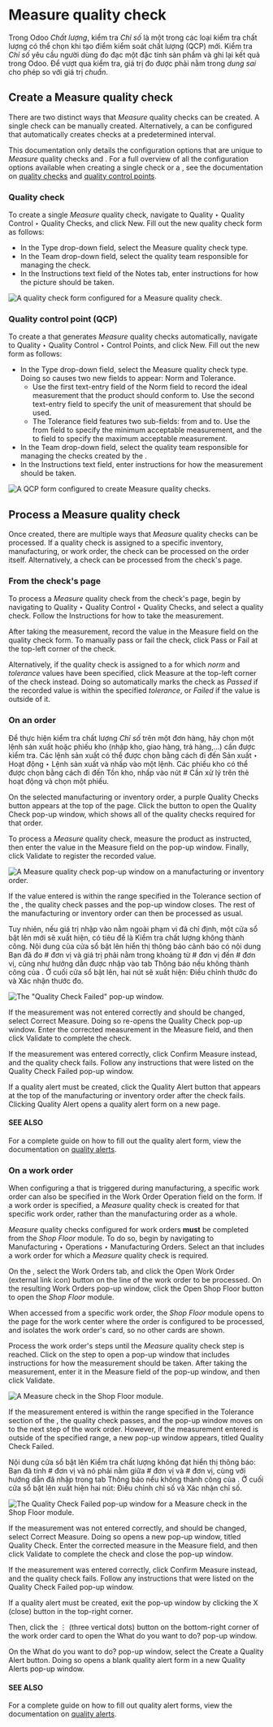 # Measure quality check

Trong Odoo *Chất lượng*, kiểm tra *Chỉ số* là một trong các loại kiểm tra chất lượng có thể chọn khi tạo điểm kiểm soát chất lượng (QCP) mới. Kiểm tra *Chỉ số* yêu cầu người dùng đo đạc một đặc tính sản phẩm và ghi lại kết quả trong Odoo. Để vượt qua kiểm tra, giá trị đo được phải nằm trong *dung sai* cho phép so với giá trị *chuẩn*.

## Create a Measure quality check

There are two distinct ways that *Measure* quality checks can be created. A single check can be
manually created. Alternatively, a  can be configured that automatically creates checks at a
predetermined interval.

This documentation only details the configuration options that are unique to *Measure* quality
checks and . For a full overview of all the configuration options available when creating a
single check or a , see the documentation on [quality checks](../quality_management/quality_checks.md#quality-quality-management-quality-checks) and [quality control points](../quality_management/quality_control_points.md#quality-quality-management-quality-control-points).

### Quality check

To create a single *Measure* quality check, navigate to Quality ‣ Quality Control
‣ Quality Checks, and click New. Fill out the new quality check form as follows:

- In the Type drop-down field, select the Measure quality check type.
- In the Team drop-down field, select the quality team responsible for managing the
  check.
- In the Instructions text field of the Notes tab, enter instructions for
  how the picture should be taken.

![A quality check form configured for a Measure quality check.](applications/inventory_and_mrp/quality/quality_check_types/measure_check/measure-check-form-1.png)

### Quality control point (QCP)

To create a  that generates *Measure* quality checks automatically, navigate to
Quality ‣ Quality Control ‣ Control Points, and click New. Fill out
the new  form as follows:

- In the Type drop-down field, select the Measure quality check type. Doing
  so causes two new fields to appear: Norm and Tolerance.
  - Use the first text-entry field of the Norm field to record the ideal measurement
    that the product should conform to. Use the second text-entry field to specify the unit of
    measurement that should be used.
  - The Tolerance field features two sub-fields: from and to.
    Use the from field to specify the minimum acceptable measurement, and the
    to field to specify the maximum acceptable measurement.
- In the Team drop-down field, select the quality team responsible for managing the
  checks created by the .
- In the Instructions text field, enter instructions for how the measurement should be
  taken.

![A QCP form configured to create Measure quality checks.](applications/inventory_and_mrp/quality/quality_check_types/measure_check/measure-check-qcp-form.png)

## Process a Measure quality check

Once created, there are multiple ways that *Measure* quality checks can be processed. If a quality
check is assigned to a specific inventory, manufacturing, or work order, the check can be processed
on the order itself. Alternatively, a check can be processed from the check's page.

### From the check's page

To process a *Measure* quality check from the check's page, begin by navigating to
Quality ‣ Quality Control ‣ Quality Checks, and select a quality check. Follow
the Instructions for how to take the measurement.

After taking the measurement, record the value in the Measure field on the quality check
form. To manually pass or fail the check, click Pass or Fail at the top-left
corner of the check.

Alternatively, if the quality check is assigned to a  for which *norm* and *tolerance* values
have been specified, click Measure at the top-left corner of the check instead. Doing so
automatically marks the check as *Passed* if the recorded value is within the specified *tolerance*,
or *Failed* if the value is outside of it.

### On an order

Để thực hiện kiểm tra chất lượng *Chỉ số* trên một đơn hàng, hãy chọn một lệnh sản xuất hoặc phiếu kho (nhập kho, giao hàng, trả hàng,...) cần được kiểm tra. Các lệnh sản xuất có thể được chọn bằng cách đi đến Sản xuất ‣ Hoạt động ‣ Lệnh sản xuất và nhấp vào một lệnh. Các phiếu kho có thể được chọn bằng cách đi đến Tồn kho, nhấp vào nút # Cần xử lý trên thẻ hoạt động và chọn một phiếu.

On the selected manufacturing or inventory order, a purple Quality Checks button appears
at the top of the page. Click the button to open the Quality Check pop-up window, which
shows all of the quality checks required for that order.

To process a *Measure* quality check, measure the product as instructed, then enter the value in the
Measure field on the pop-up window. Finally, click Validate to register the
recorded value.

![A Measure quality check pop-up window on a manufacturing or inventory order.](applications/inventory_and_mrp/quality/quality_check_types/measure_check/measure-check-pop-up.png)

If the value entered is within the range specified in the Tolerance section of the
, the quality check passes and the pop-up window closes. The rest of the manufacturing or
inventory order can then be processed as usual.

Tuy nhiên, nếu giá trị nhập vào nằm ngoài phạm vi đã chỉ định, một cửa sổ bật lên mới sẽ xuất hiện, có tiêu đề là Kiểm tra chất lượng không thành công. Nội dung của cửa sổ bật lên hiển thị thông báo cảnh báo có nội dung Bạn đã đo # đơn vị và giá trị phải nằm trong khoảng từ # đơn vị đến # đơn vị, cũng như hướng dẫn được nhập vào tab Thông báo nếu không thành công của . Ở cuối cửa sổ bật lên, hai nút sẽ xuất hiện: Điều chỉnh thước đo và Xác nhận thước đo.

![The "Quality Check Failed" pop-up window.](applications/inventory_and_mrp/quality/quality_check_types/measure_check/measure-check-failed.png)

If the measurement was not entered correctly and should be changed, select Correct
Measure. Doing so re-opens the Quality Check pop-up window. Enter the corrected
measurement in the Measure field, and then click Validate to complete the
check.

If the measurement was entered correctly, click Confirm Measure instead, and the quality
check fails. Follow any instructions that were listed on the Quality Check Failed pop-up
window.

If a quality alert must be created, click the Quality Alert button that appears at the
top of the manufacturing or inventory order after the check fails. Clicking Quality
Alert opens a quality alert form on a new page.

#### SEE ALSO
For a complete guide on how to fill out the quality alert form, view the documentation on
[quality alerts](../quality_management/quality_alerts.md).

### On a work order

When configuring a  that is triggered during manufacturing, a specific work order can also be
specified in the Work Order Operation field on the  form. If a work order is
specified, a *Measure* quality check is created for that specific work order, rather than the
manufacturing order as a whole.

*Measure* quality checks configured for work orders **must** be completed from the *Shop Floor*
module. To do so, begin by navigating to Manufacturing ‣ Operations ‣
Manufacturing Orders. Select an  that includes a work order for which a *Measure* quality check
is required.

On the , select the Work Orders tab, and click the Open Work Order
(external link icon) button on the line of the work order to be processed. On the resulting
Work Orders pop-up window, click the Open Shop Floor button to open the
*Shop Floor* module.

When accessed from a specific work order, the *Shop Floor* module opens to the page for the work
center where the order is configured to be processed, and isolates the work order's card, so no
other cards are shown.

Process the work order's steps until the *Measure* quality check step is reached. Click on the step
to open a pop-up window that includes instructions for how the measurement should be taken. After
taking the measurement, enter it in the Measure field of the pop-up window, and then
click Validate.

![A Measure check in the Shop Floor module.](applications/inventory_and_mrp/quality/quality_check_types/measure_check/measure-check-shop-floor.png)

If the measurement entered is within the range specified in the Tolerance section of the
, the quality check passes, and the pop-up window moves on to the next step of the work order.
However, if the measurement entered is outside of the specified range, a new pop-up window appears,
titled Quality Check Failed.

Nội dung cửa sổ bật lên Kiểm tra chất lượng không đạt hiển thị thông báo: Bạn đã tính # đơn vị và nó phải nằm giữa # đơn vị và # đơn vị, cùng với hướng dẫn đã nhập trong tab Thông báo nếu không thành công của . Ở cuối cửa sổ bật lên xuất hiện hai nút: Điều chỉnh chỉ số và Xác nhận chỉ số.

![The Quality Check Failed pop-up window for a Measure check in the Shop Floor module.](applications/inventory_and_mrp/quality/quality_check_types/measure_check/shop-floor-measure-check-failed.png)

If the measurement was not entered correctly, and should be changed, select Correct
Measure. Doing so opens a new pop-up window, titled Quality Check. Enter the corrected
measure in the Measure field, and then click Validate to complete the check
and close the pop-up window.

If the measurement was entered correctly, click Confirm Measure instead, and the quality
check fails. Follow any instructions that were listed on the Quality Check Failed pop-up
window.

If a quality alert must be created, exit the pop-up window by clicking the X (close)
button in the top-right corner.

Then, click the ⋮ (three vertical dots) button on the bottom-right corner of the work
order card to open the What do you want to do? pop-up window.

On the What do you want to do? pop-up window, select the Create a Quality
Alert button. Doing so opens a blank quality alert form in a new Quality Alerts pop-up
window.

#### SEE ALSO
For a complete guide on how to fill out quality alert forms, view the documentation on
[quality alerts](../quality_management/quality_alerts.md).
